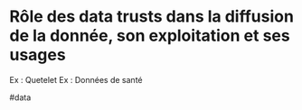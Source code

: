 # Rôle des data trusts dans la diffusion de la donnée, son exploitation et ses usages

Ex : Quetelet
Ex : Données de santé

#data 